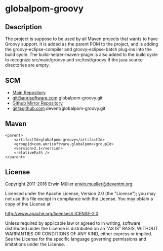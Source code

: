 # globalpom-groovy

## Description

The project is suppose to be used by all Maven projects that wants to have
Groovy support. It is added as the parent POM to the project, and is adding
the groovy-eclipse-compiler and groovy-eclipse-batch plug-ins into the build
cycle. The build-helper-maven-plugin is also added to the build cycle to
recognize src/main/groovy and src/test/groovy if the java source directories
are empty.


## SCM

* [Main Repository](https://anrisoftware.com/projects/projects/globalpom-groovy/repository)
* git@anrisoftware.com:globalpom-groovy.git
* [Github Mirror Repository](https://github.com/devent/globalpom-groovy)
* git@github.com:devent/globalpom-groovy.git

## Maven

```
<parent>
    <artifactId>globalpom-groovy</artifactId>
    <groupId>com.anrisoftware.globalpom</groupId>
    <version>2.1</version>
    <relativePath />
</parent>
```

## License

Copyright 2011-2016 Erwin Müller <erwin.mueller@deventm.org>

Licensed under the Apache License, Version 2.0 (the "License");
you may not use this file except in compliance with the License.
You may obtain a copy of the License at

http://www.apache.org/licenses/LICENSE-2.0

Unless required by applicable law or agreed to in writing, software
distributed under the License is distributed on an "AS IS" BASIS,
WITHOUT WARRANTIES OR CONDITIONS OF ANY KIND, either express or implied.
See the License for the specific language governing permissions and
limitations under the License.
